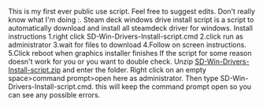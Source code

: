 This is my first ever public use script. Feel free to suggest edits. Don't really know what I'm doing :\. 
Steam deck windows drive install script is a script to automatically download and install all steamdeck driver for windows. 
Install instructions
1.right click SD-Win-Drivers-Install-script.cmd
2.click run as administrator
3.wait for files to download
4.Follow on screen instructions. 
5.Click reboot when graphics installer finishes 
If the script for some reason doesn't work for you or you want to double check. Unzip [SD-Win-Drivers-Install-script.zip](https://github.com/Brambey/Steam-deck-windows-driver-install-script/files/13774381/SD-Win-Drivers-Install-Script.zip) and enter the folder. Right click on an empty space>command prompt>open here as administrator. Then type SD-Win-Drivers-Install-script.cmd. this will keep the command prompt open so you can see any possible errors. 
